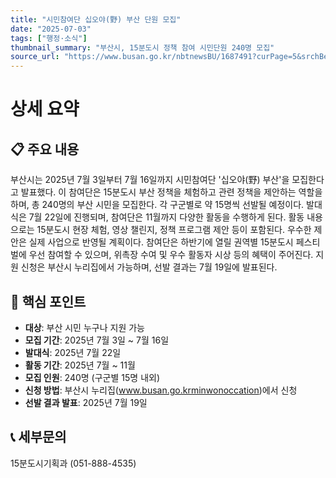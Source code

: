 ```yaml
---
title: "시민참여단 십오야(野) 부산 단원 모집"
date: "2025-07-03"
tags: ["행정·소식"]
thumbnail_summary: "부산시, 15분도시 정책 참여 시민단원 240명 모집"
source_url: "https://www.busan.go.kr/nbtnewsBU/1687491?curPage=5&srchBeginDt=&srchEndDt=&srchKey=&srchText="
---
```


# 상세 요약

## 📋 주요 내용
부산시는 2025년 7월 3일부터 7월 16일까지 시민참여단 '십오야(野) 부산'을 모집한다고 발표했다. 이 참여단은 15분도시 부산 정책을 체험하고 관련 정책을 제안하는 역할을 하며, 총 240명의 부산 시민을 모집한다. 각 구군별로 약 15명씩 선발될 예정이다. 발대식은 7월 22일에 진행되며, 참여단은 11월까지 다양한 활동을 수행하게 된다. 활동 내용으로는 15분도시 현장 체험, 영상 챌린지, 정책 프로그램 제안 등이 포함된다. 우수한 제안은 실제 사업으로 반영될 계획이다. 참여단은 하반기에 열릴 권역별 15분도시 페스티벌에 우선 참여할 수 있으며, 위촉장 수여 및 우수 활동자 시상 등의 혜택이 주어진다. 지원 신청은 부산시 누리집에서 가능하며, 선발 결과는 7월 19일에 발표된다.

## 🎯 핵심 포인트
- **대상**: 부산 시민 누구나 지원 가능
- **모집 기간**: 2025년 7월 3일 ~ 7월 16일
- **발대식**: 2025년 7월 22일
- **활동 기간**: 2025년 7월 ~ 11월
- **모집 인원**: 240명 (구군별 15명 내외)
- **신청 방법**: 부산시 누리집(www.busan.go.krminwonoccation)에서 신청
- **선발 결과 발표**: 2025년 7월 19일

## 📞 세부문의
15분도시기획과 (051-888-4535)